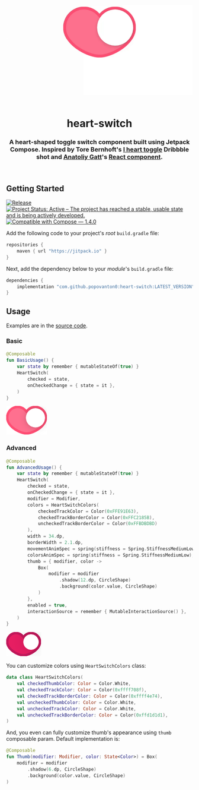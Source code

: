 <div align="center">
  <img src="images/hero.gif" alt="heart-switch Demo">
</div>
<br>

<h1 align="center">heart-switch</h1>
<h3 align="center">A heart-shaped toggle switch component built using Jetpack Compose. Inspired by Tore Bernhoft's <a href="https://dribbble.com/shots/8306407-I-heart-toggle">I heart toggle</a> Dribbble shot and <a href="https://github.com/anatoliygatt">Anatoliy Gatt</a>'s <a href="https://github.com/anatoliygatt/heart-switch">React component</a>.</h3>
<br>

## Getting Started

[![Release](https://jitpack.io/v/popovanton0/heart-switch.svg)](https://jitpack.io/#popovanton0/heart-switch)
[![Project Status: Active – The project has reached a stable, usable state and is being actively developed.](https://www.repostatus.org/badges/latest/active.svg)](https://www.repostatus.org/#active)
[![Compatible with Compose — 1.4.0](https://img.shields.io/badge/Compatible%20with%20Compose-1.4.0-brightgreen)](https://developer.android.com/jetpack/androidx/releases/compose-foundation#1.4.0)

Add the following code to your project's _root_ `build.gradle` file:

```groovy
repositories {
    maven { url "https://jitpack.io" }
}
```

Next, add the dependency below to your _module_'s `build.gradle` file:

```gradle
dependencies {
    implementation "com.github.popovanton0:heart-switch:LATEST_VERSION"
}
```

## Usage

Examples are in the [source code](https://github.com/popovanton0/heart-switch/blob/main/app/src/main/java/com/popovanton0/heartswitch/demo/MainActivity.kt).

### Basic

```kotlin
@Composable
fun BasicUsage() {
    var state by remember { mutableStateOf(true) }
    HeartSwitch(
        checked = state,
        onCheckedChange = { state = it },
    )
}
```

![Basic Usage Preview](images/basic-usage.png)

### Advanced

```kotlin
@Composable
fun AdvancedUsage() {
    var state by remember { mutableStateOf(true) }
    HeartSwitch(
        checked = state,
        onCheckedChange = { state = it },
        modifier = Modifier,
        colors = HeartSwitchColors(
            checkedTrackColor = Color(0xFFE91E63),
            checkedTrackBorderColor = Color(0xFFC2185B),
            uncheckedTrackBorderColor = Color(0xFFBDBDBD)
        ),
        width = 34.dp,
        borderWidth = 2.1.dp,
        movementAnimSpec = spring(stiffness = Spring.StiffnessMediumLow),
        colorsAnimSpec = spring(stiffness = Spring.StiffnessMediumLow),
        thumb = { modifier, color ->
            Box(
                modifier = modifier
                    .shadow(12.dp, CircleShape)
                    .background(color.value, CircleShape)
            )
        },
        enabled = true,
        interactionSource = remember { MutableInteractionSource() },
    )
}
```

![Advanced Usage Preview](images/advanced-usage.png)

You can customize colors using `HeartSwitchColors` class:

```kotlin
data class HeartSwitchColors(
    val checkedThumbColor: Color = Color.White,
    val checkedTrackColor: Color = Color(0xffff708f),
    val checkedTrackBorderColor: Color = Color(0xffff4e74),
    val uncheckedThumbColor: Color = Color.White,
    val uncheckedTrackColor: Color = Color.White,
    val uncheckedTrackBorderColor: Color = Color(0xffd1d1d1),
)
```

And, you even can fully customize thumb's appearance using `thumb` composable param. Default
implementation is:

```kotlin
@Composable
fun Thumb(modifier: Modifier, color: State<Color>) = Box(
    modifier = modifier
        .shadow(6.dp, CircleShape)
        .background(color.value, CircleShape)
) 
```
